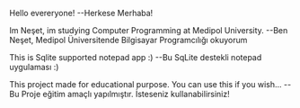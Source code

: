 Hello evereryone!
--Herkese Merhaba!

Im Neşet, im studying Computer Programming at Medipol University.
--Ben Neşet, Medipol Üniversitende Bilgisayar Programcılığı okuyorum

This is Sqlite supported notepad app :)
--Bu SqLite destekli notepad uygulaması :)

This project made for educational purpose. You can use this if you wish...
--Bu Proje eğitim amaçlı yapılmıştır. İsteseniz kullanabilirsiniz!



